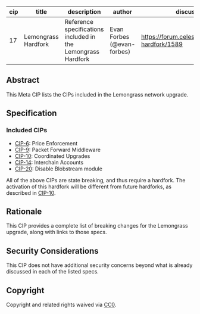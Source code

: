 | cip | title                   | description                                               | author              | discussions-to                                                                                        | status | type  | created    | requires                                |
|-----|-------------------------|-----------------------------------------------------------|---------------------|-------------------------------------------------------------------------------------------------------|--------|-------|------------|-----------------------------------------|
| 17  | Lemongrass Hardfork     | Reference specifications included in the Lemongrass Hardfork | Evan Forbes (@evan-forbes) | <https://forum.celestia.org/t/lemongrass-hardfork/1589>                           | Final  | Meta  | 2024-02-16 | CIP-6, CIP-9, CIP-10, CIP-14, CIP-20   |

## Abstract

This Meta CIP lists the CIPs included in the Lemongrass network upgrade.

## Specification

### Included CIPs

- [CIP-6](https://github.com/celestiaorg/CIPs/blob/main/cips/cip-6.md): Price Enforcement
- [CIP-9](https://github.com/celestiaorg/CIPs/blob/main/cips/cip-9.md): Packet Forward Middleware
- [CIP-10](https://github.com/celestiaorg/CIPs/blob/main/cips/cip-10.md): Coordinated Upgrades
- [CIP-14](https://github.com/celestiaorg/CIPs/blob/main/cips/cip-14.md): Interchain Accounts
- [CIP-20](https://github.com/celestiaorg/CIPs/blob/main/cips/cip-20.md): Disable Blobstream module

All of the above CIPs are state breaking, and thus require a hardfork. The activation of this hardfork will be different from future hardforks, as described in [CIP-10](https://github.com/celestiaorg/CIPs/blob/main/cips/cip-10.md).

## Rationale

This CIP provides a complete list of breaking changes for the Lemongrass upgrade, along with links to those specs.

## Security Considerations

This CIP does not have additional security concerns beyond what is already discussed in each of the listed specs.

## Copyright

Copyright and related rights waived via [CC0](../LICENSE).
